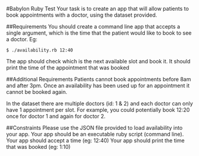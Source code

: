 #Babylon Ruby Test
Your task is to create an app that will allow patients to book appointments with a doctor, using the dataset provided.

##Requirements
You should create a command line app that accepts a single argument, which is the time that the patient would like to book to see a doctor. Eg:
```
$ ./availability.rb 12:40
```
The app should check which is the next available slot and book it. It should print the time of the appointment that was booked

##Additional Requirements
Patients cannot book appointments before 8am and after 3pm. Once an availability has been used up for an appointment it cannot be booked again.

In the dataset there are multiple doctors (id: 1 & 2) and each doctor can only have 1 appointment per slot. For example, you could potentially book 12:20 once for doctor 1 and again for doctor 2.

##Constraints
Please use the JSON file provided to load availability into your app.
Your app should be an executable ruby script (command line).
Your app should accept a time (eg: 12:40)
Your app should print the time that was booked (eg: 1:10)
